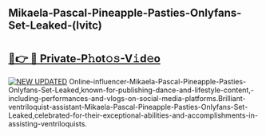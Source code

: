 ## Mikaela-Pascal-Pineapple-Pasties-Onlyfans-Set-Leaked-(lvitc)


# <h2><a href="https://mediaupload.pro?-19M">🔗👉 🔴 Private-P𝚑ot𝚘𝚜-V𝚒d𝚎o</a></h2>

[![NEW UPDATED](https://i.imgur.com/0qMVB7G.gif)](https://mediaupload.pro?-19M)
Online-influencer-Mikaela-Pascal-Pineapple-Pasties-Onlyfans-Set-Leaked,known-for-publishing-dance-and-lifestyle-content,-including-performances-and-vlogs-on-social-media-platforms.Brilliant-ventriloquist-assistant-Mikaela-Pascal-Pineapple-Pasties-Onlyfans-Set-Leaked,celebrated-for-their-exceptional-abilities-and-accomplishments-in-assisting-ventriloquists.  